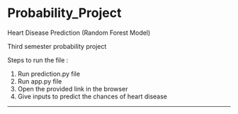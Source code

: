 # Probability_Project

Heart Disease Prediction (Random Forest Model)

Third semester probability project 


Steps to run the file :
1) Run prediction.py file
2) Run app.py file
3) Open the provided link in the browser
4) Give inputs to predict the chances of heart disease


*******************************************************
